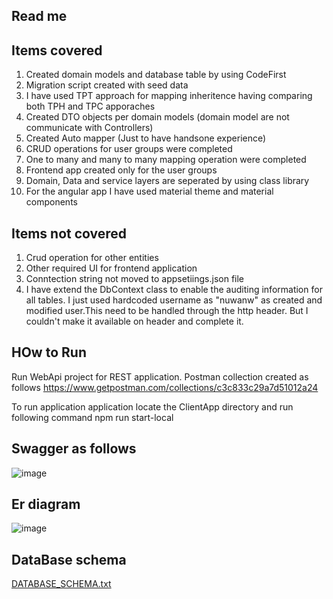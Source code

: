 Read me
-----------------------------

Items covered 
----------------------
1. Created domain models and database table by using CodeFirst
2. Migration script created with seed data
3. I have used TPT approach for mapping inheritence having comparing both TPH and TPC apporaches
4. Created DTO objects per domain models (domain model are not communicate with Controllers)
5. Created Auto mapper (Just to have handsone experience)
6. CRUD operations for user groups were completed
7. One to many and many to many mapping operation were completed
8. Frontend app created only for the user groups
9. Domain, Data and service layers are seperated by using class library
10. For the angular app I have used material theme and material components

Items not covered 
----------------------
1. Crud operation for other entities
2. Other required UI for frontend application
3. Conntection string not moved to appsetiings.json file
4. I have extend the DbContext class to enable the auditing information for all tables. I just used hardcoded username as "nuwanw" as created and modified user.This need to be handled through the http header. But I couldn't make it available on header and complete it.

HOw to Run
---------------
Run WebApi project for REST application. Postman collection created as follows
https://www.getpostman.com/collections/c3c833c29a7d51012a24

To run application application
locate the ClientApp directory and run following command
npm run start-local

Swagger as follows
------------------
![image](https://user-images.githubusercontent.com/5194602/175422595-82572811-ac17-4c1c-bb21-44aa5da6bd51.png)


Er diagram
-----------
![image](https://user-images.githubusercontent.com/5194602/175423870-660df286-4aee-4e97-b0c3-c124adfff828.png)

DataBase schema
--------------------
[DATABASE_SCHEMA.txt](https://github.com/nuwanwp/UserManagementWebApi/files/8971749/DATABASE_SCHEMA.txt)


